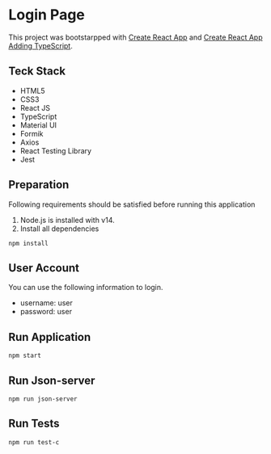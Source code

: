 # Login Page
This project was bootstarpped with 
[Create React App](https://github.com/facebook/create-react-app) and
[Create React App Adding TypeScript](https://create-react-app.dev/docs/adding-typescript/).

## Teck Stack
- HTML5
- CSS3
- React JS
- TypeScript
- Material UI
- Formik
- Axios
- React Testing Library
- Jest

## Preparation
Following requirements should be satisfied before running this application
1. Node.js is installed with v14.
2. Install all dependencies
```
npm install
```

## User Account
You can use the following information to login.
- username: user
- password: user

## Run Application
```
npm start
```

## Run Json-server
```
npm run json-server
```

## Run Tests
```
npm run test-c
```